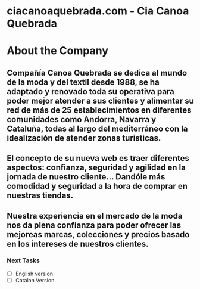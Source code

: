 # ciacanoaquebrada.com - Cia Canoa Quebrada

# About the Company

Compañía Canoa Quebrada se dedica al mundo de la moda y del textil desde 1988, se ha adaptado y renovado toda su operativa para poder mejor atender a sus clientes y alimentar su red de más de 25 establecimientos en diferentes comunidades como Andorra, Navarra y Cataluña, todas al largo del mediterráneo con la idealización de atender zonas turisticas. 
---
El concepto de su nueva web es traer diferentes aspectos: confianza, seguridad y agilidad en la jornada de nuestro cliente... Dandóle más comodidad y seguridad a la hora de comprar en nuestras tiendas.
---
Nuestra experiencia en el mercado de la moda nos da plena confianza para poder ofrecer las mejoreas marcas, colecciones y precios basado en los intereses de nuestros clientes. 
---

### Next Tasks
- [ ] English version
- [ ] Catalan Version
